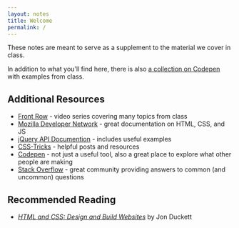 ```yaml
---
layout: notes
title: Welcome
permalink: /
---
```


These notes are meant to serve as a supplement to the material we cover in class.

In addition to what you'll find here, there is also [a collection on Codepen](http://codepen.io/collection/ylGhq/) with examples from class.

Additional Resources
--------------------

* [Front Row](https://generalassemb.ly/online) - video series covering many topics from class
* [Mozilla Developer Network](https://developer.mozilla.org/en-US/) - great documentation on HTML, CSS, and JS
* [jQuery API Documention](http://api.jquery.com) - includes useful examples
* [CSS-Tricks](http://css-tricks.com) - helpful posts and resources
* [Codepen](http://codepen.io) - not just a useful tool, also a great place to explore what other people are making
* [Stack Overflow](http://stackoverflow.com) - great community providing answers to common (and uncommon) questions


Recommended Reading
-------------------

* [<cite>HTML and CSS: Design and Build Websites</cite>](http://www.htmlandcssbook.com) by Jon Duckett

